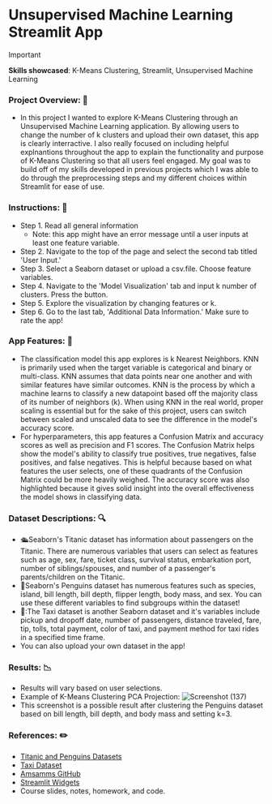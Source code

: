 # Unsupervised Machine Learning Streamlit App
>[!IMPORTANT]
>**Skills showcased**: K-Means Clustering, Streamlit, Unsupervised Machine Learning

### Project Overview: 🔀
- In this project I wanted to explore K-Means Clustering through an Unsupervised Machine Learning application. By allowing users to change the number of k clusters and upload their own dataset, this app is clearly interractive. I also really focused on including helpful explnantions throughout the app to explain the functionality and purpose of K-Means Clustering so that all users feel engaged. My goal was to build off of my skills developed in previous projects which I was able to do through the preprocessing steps and my different choices within Streamlit for ease of use.


### Instructions: 📄
- Step 1. Read all general information
  - Note: this app might have an error message until a user inputs at least one feature variable.
- Step 2. Navigate to the top of the page and select the second tab titled 'User Input.'
- Step 3. Select a Seaborn dataset or upload a csv.file. Choose feature variables.
- Step 4. Navigate to the 'Model Visualization' tab and input k number of clusters. Press the button.
- Step 5. Explore the visualization by changing features or k. 
- Step 6. Go to the last tab, 'Additional Data Information.' Make sure to rate the app!


### App Features: 🍎
- The classification model this app explores is k Nearest Neighbors. KNN is primarily used when the target variable is categorical and binary or multi-class. KNN assumes that data points near one another and with similar features have similar outcomes. KNN is the process by which a machine learns to classify a new datapoint based off the majority class of its number of neighbors (k). When using KNN in the real world, proper scaling is essential but for the sake of this project, users can switch between scaled and unscaled data to see the difference in the model's accuracy score.
- For hyperparameters, this app features a Confusion Matrix and accuracy scores as well as precision and F1 scores. The Confusion Matrix helps show the model's ability to classify true positives, true negatives, false positives, and false negatives. This is helpful because based on what features the user selects, one of these quadrants of the Confusion Matrix could be more heavily weighed. The accuracy score was also highlighted because it gives solid insight into the overall effectiveness the model shows in classifying data.


### Dataset Descriptions: 🔍
- 🛳️Seaborn's Titanic dataset has information about passengers on the Titanic. There are numerous variables that users can select as features such as age, sex, fare, ticket class, survival status, embarkation port, number of siblings/spouses, and number of a passenger's parents/children on the Titanic.
- 🐧Seaborn's Penguins dataset has numerous features such as species, island, bill length, bill depth, flipper length, body mass, and sex. You can use these different variables to find subgroups within the dataset!
- 🚗:The Taxi dataset is another Seaborn dataset and it's variables include pickup and dropoff date, number of passengers, distance traveled, fare, tip, tolls, total payment, color of taxi, and payment method for taxi rides in a specified time frame.
- You can also upload your own dataset in the app!


### Results: 📉
- Results will vary based on user selections.
- Example of K-Means Clustering PCA Projection:
![Screenshot (137)](https://github.com/user-attachments/assets/b45d9566-6680-4d96-827e-510cfa70f13a)
- This screenshot is a possible result after clustering the Penguins dataset based on bill length, bill depth, and body mass and setting k=3.


### References: ✏️
- [Titanic and Penguins Datasets](https://www.geeksforgeeks.org/seaborn-datasets-for-data-science/#3-penguins-dataset)
- [Taxi Dataset](https://www.kaggle.com/datasets/abdmental01/taxis-dataset-yellow-taxi)
- [Amsamms GitHub](https://github.com/Amsamms/General-machine-learning-algorithm/blob/master/main.py)
- [Streamlit Widgets](https://docs.streamlit.io/develop/api-reference/widgets)
- Course slides, notes, homework, and code.
